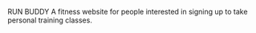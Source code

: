RUN BUDDY 
A fitness website for people interested in signing up to take personal training classes.




